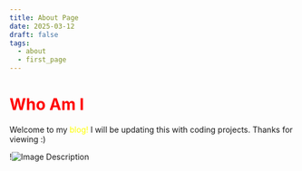 ```yaml
---
title: About Page
date: 2025-03-12
draft: false
tags:
  - about
  - first_page
---
```


# <span style="color:rgb(255, 0, 0)">Who Am I</span>

Welcome to my <span style="color:rgb(255, 255, 0)">blog!</span> I will be updating this with coding projects.  Thanks for viewing :)


!![Image Description](/images/Pasted%20image%2020250312193955.png)
